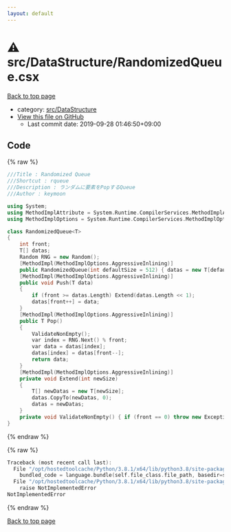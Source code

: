 ```yaml
---
layout: default
---
```


<!-- mathjax config similar to math.stackexchange -->
<script type="text/javascript" async
  src="https://cdnjs.cloudflare.com/ajax/libs/mathjax/2.7.5/MathJax.js?config=TeX-MML-AM_CHTML">
</script>
<script type="text/x-mathjax-config">
  MathJax.Hub.Config({
    TeX: { equationNumbers: { autoNumber: "AMS" }},
    tex2jax: {
      inlineMath: [ ['$','$'] ],
      processEscapes: true
    },
    "HTML-CSS": { matchFontHeight: false },
    displayAlign: "left",
    displayIndent: "2em"
  });
</script>

<script type="text/javascript" src="https://cdnjs.cloudflare.com/ajax/libs/jquery/3.4.1/jquery.min.js"></script>
<script src="https://cdn.jsdelivr.net/npm/jquery-balloon-js@1.1.2/jquery.balloon.min.js" integrity="sha256-ZEYs9VrgAeNuPvs15E39OsyOJaIkXEEt10fzxJ20+2I=" crossorigin="anonymous"></script>
<script type="text/javascript" src="../../../assets/js/copy-button.js"></script>
<link rel="stylesheet" href="../../../assets/css/copy-button.css" />


# :warning: src/DataStructure/RandomizedQueue.csx

<a href="../../../index.html">Back to top page</a>

* category: <a href="../../../index.html#e73c6b5872115ad0f2896f8e8476ef39">src/DataStructure</a>
* <a href="{{ site.github.repository_url }}/blob/master/src/DataStructure/RandomizedQueue.csx">View this file on GitHub</a>
    - Last commit date: 2019-09-28 01:46:50+09:00




## Code

<a id="unbundled"></a>
{% raw %}
```cpp
﻿///Title : Randomized Queue
///Shortcut : rqueue
///Description : ランダムに要素をPopするQueue
///Author : keymoon

using System;
using MethodImplAttribute = System.Runtime.CompilerServices.MethodImplAttribute;
using MethodImplOptions = System.Runtime.CompilerServices.MethodImplOptions;

class RandomizedQueue<T>
{
    int front;
    T[] datas;
    Random RNG = new Random();
    [MethodImpl(MethodImplOptions.AggressiveInlining)]
    public RandomizedQueue(int defaultSize = 512) { datas = new T[defaultSize]; }
    [MethodImpl(MethodImplOptions.AggressiveInlining)]
    public void Push(T data)
    {
        if (front >= datas.Length) Extend(datas.Length << 1);
        datas[front++] = data;
    }
    [MethodImpl(MethodImplOptions.AggressiveInlining)]
    public T Pop()
    {
        ValidateNonEmpty();
        var index = RNG.Next() % front;
        var data = datas[index];
        datas[index] = datas[front--];
        return data;
    }
    [MethodImpl(MethodImplOptions.AggressiveInlining)]
    private void Extend(int newSize)
    {
        T[] newDatas = new T[newSize];
        datas.CopyTo(newDatas, 0);
        datas = newDatas;
    }
    private void ValidateNonEmpty() { if (front == 0) throw new Exception(); }
}
```
{% endraw %}

<a id="bundled"></a>
{% raw %}
```cpp
Traceback (most recent call last):
  File "/opt/hostedtoolcache/Python/3.8.1/x64/lib/python3.8/site-packages/onlinejudge_verify/docs.py", line 347, in write_contents
    bundled_code = language.bundle(self.file_class.file_path, basedir=self.cpp_source_path)
  File "/opt/hostedtoolcache/Python/3.8.1/x64/lib/python3.8/site-packages/onlinejudge_verify/languages/csharpscript.py", line 108, in bundle
    raise NotImplementedError
NotImplementedError

```
{% endraw %}

<a href="../../../index.html">Back to top page</a>

